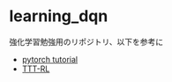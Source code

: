 # learning_dqn
強化学習勉強用のリポジトリ、以下を参考に
- [pytorch tutorial](https://pytorch.org/tutorials/intermediate/reinforcement_q_learning.html)
- [TTT-RL]([https://qiita.com/narisan25/items/e64a5741864d5a3b0db0](https://github.com/narisan25/TTT-RL)https://github.com/narisan25/TTT-RL)
